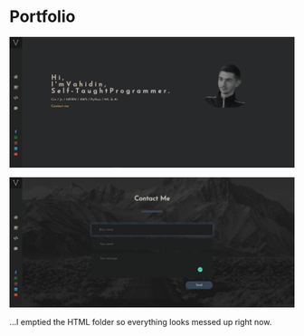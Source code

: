 # Portfolio

![how it looks like](https://github.com/vaha-b/Portfolio/blob/master/how%20it%20looks%20like.png?raw=true)

![how it looks like](https://github.com/vaha-b/Portfolio/blob/master/contact%20me.png)

...I emptied the HTML folder so everything looks messed up right now.

